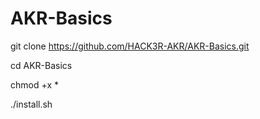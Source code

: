 # AKR-Basics

git clone https://github.com/HACK3R-AKR/AKR-Basics.git

cd AKR-Basics 

chmod +x *

./install.sh
